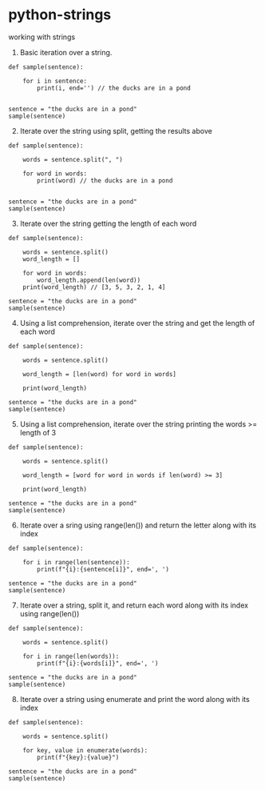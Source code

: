 # python-strings
working with strings

1. Basic iteration over a string. 
```
def sample(sentence):
    
    for i in sentence:
        print(i, end='') // the ducks are in a pond
   
   
sentence = "the ducks are in a pond"
sample(sentence)
```

2. Iterate over the string using split, getting the results above
```
def sample(sentence):
    
    words = sentence.split(", ")
    
    for word in words:
        print(word) // the ducks are in a pond
   
   
sentence = "the ducks are in a pond"
sample(sentence)
```

3. Iterate over the string getting the length of each word
```
def sample(sentence):
    
    words = sentence.split()
    word_length = []
    
    for word in words:
        word_length.append(len(word))
    print(word_length) // [3, 5, 3, 2, 1, 4]
   
sentence = "the ducks are in a pond"
sample(sentence)
```

4. Using a list comprehension, iterate over the string and get the length of each word
```
def sample(sentence):
    
    words = sentence.split()
   
    word_length = [len(word) for word in words]
    
    print(word_length)
   
sentence = "the ducks are in a pond"
sample(sentence)
```

5. Using a list comprehension, iterate over the string printing the words >= length of 3
```
def sample(sentence):
    
    words = sentence.split()
   
    word_length = [word for word in words if len(word) >= 3]
    
    print(word_length)
   
sentence = "the ducks are in a pond"
sample(sentence)
```

6. Iterate over a sring using range(len()) and return the letter along with its index
```
def sample(sentence):
    
    for i in range(len(sentence)):
        print(f"{i}:{sentence[i]}", end=', ')
   
sentence = "the ducks are in a pond"
sample(sentence)
```

7. Iterate over a string, split it, and return each word along with its index using range(len())
```
def sample(sentence):
    
    words = sentence.split()
    
    for i in range(len(words)):
        print(f"{i}:{words[i]}", end=', ')
   
sentence = "the ducks are in a pond"
sample(sentence)
```

8. Iterate over a string using enumerate and print the word along with its index
```
def sample(sentence):
    
    words = sentence.split()
    
    for key, value in enumerate(words):
        print(f"{key}:{value}")
   
sentence = "the ducks are in a pond"
sample(sentence)
```
